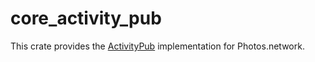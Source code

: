 # core_activity_pub

This crate provides the [ActivityPub](https://www.w3.org/TR/activitypub/) implementation for Photos.network.

